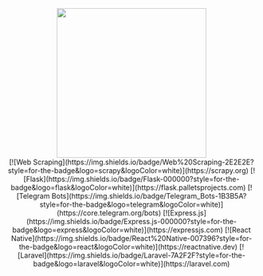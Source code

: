 <div align="center">
  <img src="https://i.pinimg.com/originals/8b/35/fe/8b35fef55fba1a201c9c7a11d3ec3d64.gif" width="300" />
</div>


<div align="center">
[![Web Scraping](https://img.shields.io/badge/Web%20Scraping-2E2E2E?style=for-the-badge&logo=scrapy&logoColor=white)](https://scrapy.org)
[![Flask](https://img.shields.io/badge/Flask-000000?style=for-the-badge&logo=flask&logoColor=white)](https://flask.palletsprojects.com) [![Telegram Bots](https://img.shields.io/badge/Telegram_Bots-1B3B5A?style=for-the-badge&logo=telegram&logoColor=white)](https://core.telegram.org/bots) [![Express.js](https://img.shields.io/badge/Express.js-000000?style=for-the-badge&logo=express&logoColor=white)](https://expressjs.com) [![React Native](https://img.shields.io/badge/React%20Native-007396?style=for-the-badge&logo=react&logoColor=white)](https://reactnative.dev)  [![Laravel](https://img.shields.io/badge/Laravel-7A2F2F?style=for-the-badge&logo=laravel&logoColor=white)](https://laravel.com)
</div>
